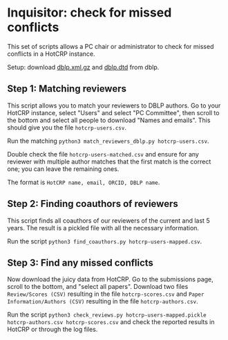 # Inquisitor: check for missed conflicts

This set of scripts allows a PC chair or administrator to check for missed conflicts in a HotCRP instance.

Setup: download [dblp.xml.gz](https://dblp.uni-trier.de/xml/dblp.xml.gz) and [dblp.dtd](https://dblp.uni-trier.de/xml/dblp.dtd) from dblp.

## Step 1: Matching reviewers

This script allows you to match your reviewers to DBLP authors. Go to your HotCRP instance, select "Users" and select "PC Committee", then scroll to the bottom and select all people to download "Names and emails". This should give you the file `hotcrp-users.csv`.

Run the matching `python3 match_reviewers_dblp.py hotcrp-users.csv`.

Double check the file `hotcrp-users-matched.csv` and ensure for any reviewer with multiple author matches that the first match is the correct one; you can leave the remaining ones.

The format is `HotCRP name, email, ORCID, DBLP name`.


## Step 2: Finding coauthors of reviewers

This script finds all coauthors of our reviewers of the current and last 5 years. The result is a pickled file with all the necessary information.

Run the script `python3 find_coauthors.py hotcrp-users-mapped.csv`.


## Step 3: Find any missed conflicts

Now download the juicy data from HotCRP. Go to the submissions page, scroll to the bottom, and "select all papers". Download two files `Review/Scores (CSV)` resulting in the file `hotcrp-scores.csv` and `Paper Information/Authors (CSV)` resulting in the file `hotcrp-authors.csv`.

Run the script `python3 check_reviews.py hotcrp-users-mapped.pickle hotcrp-authors.csv hotcrp-scores.csv` and check the reported results in HotCRP or through the log files.